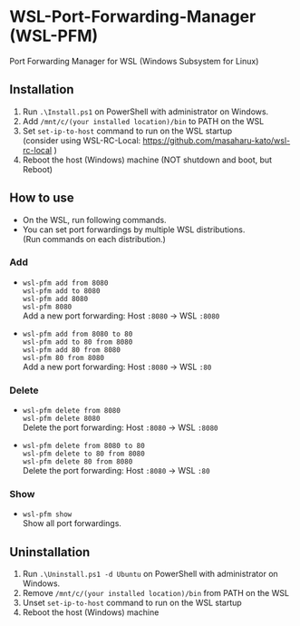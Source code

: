 # WSL-Port-Forwarding-Manager (WSL-PFM)

Port Forwarding Manager for WSL (Windows Subsystem for Linux)

## Installation

1. Run `.\Install.ps1` on PowerShell with administrator on Windows.
2. Add `/mnt/c/(your installed location)/bin` to PATH on the WSL
3. Set `set-ip-to-host` command to run on the WSL startup   
(consider using WSL-RC-Local: https://github.com/masaharu-kato/wsl-rc-local )
4. Reboot the host (Windows) machine (NOT shutdown and boot, but Reboot)

## How to use
* On the WSL, run following commands.
* You can set port forwardings by multiple WSL distributions.  
(Run commands on each distribution.)

### Add
* `wsl-pfm add from 8080`  
`wsl-pfm add to 8080`  
`wsl-pfm add 8080`  
`wsl-pfm 8080`  
Add a new port forwarding: Host `:8080` -> WSL `:8080`

* `wsl-pfm add from 8080 to 80`  
`wsl-pfm add to 80 from 8080`  
`wsl-pfm add 80 from 8080`  
`wsl-pfm 80 from 8080`  
Add a new port forwarding: Host `:8080` -> WSL `:80`

### Delete
* `wsl-pfm delete from 8080`  
`wsl-pfm delete 8080`  
Delete the port forwarding: Host `:8080` -> WSL `:8080`

* `wsl-pfm delete from 8080 to 80`  
`wsl-pfm delete to 80 from 8080`  
`wsl-pfm delete 80 from 8080`  
Delete the port forwarding: Host `:8080` -> WSL `:80`

### Show
* `wsl-pfm show`  
Show all port forwardings.


## Uninstallation

1. Run `.\Uninstall.ps1 -d Ubuntu` on PowerShell with administrator on Windows.
2. Remove `/mnt/c/(your installed location)/bin` from PATH on the WSL
3. Unset `set-ip-to-host` command to run on the WSL startup 
4. Reboot the host (Windows) machine
